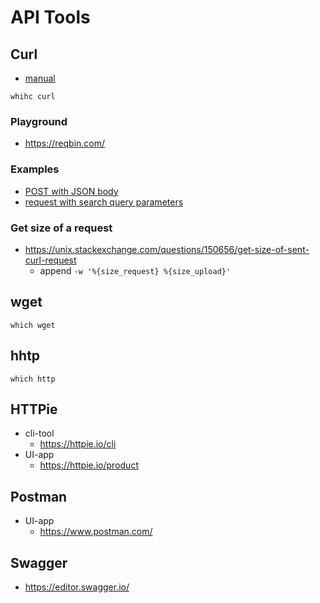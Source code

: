 # API Tools

## Curl
- [manual](https://curl.se/docs/manpage.html)
```shell
whihc curl
```
### Playground
- https://reqbin.com/

### Examples
- [POST with JSON body](https://reqbin.com/req/c-dwjszac0/curl-post-json-example)
- [request with search query parameters](https://stackoverflow.com/questions/13371284/curl-command-line-url-parameters)

### Get size of a request
- https://unix.stackexchange.com/questions/150656/get-size-of-sent-curl-request
  - append `-w '%{size_request} %{size_upload}'`

## wget
```
which wget
```

## hhtp
```
which http
```

## HTTPie
- cli-tool
  - https://httpie.io/cli
- UI-app
  - https://httpie.io/product

## Postman
- UI-app
  - https://www.postman.com/

## Swagger
- https://editor.swagger.io/
